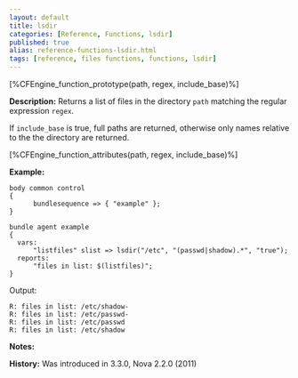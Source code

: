 ```yaml
---
layout: default
title: lsdir
categories: [Reference, Functions, lsdir]
published: true
alias: reference-functions-lsdir.html
tags: [reference, files functions, functions, lsdir]
---
```


[%CFEngine_function_prototype(path, regex, include_base)%]

**Description:** Returns a list of files in the directory `path` matching the regular expression `regex`.

If `include_base` is true, full paths are returned, otherwise only names 
relative to the the directory are returned.

[%CFEngine_function_attributes(path, regex, include_base)%]

**Example:**

```cf3
body common control
{
      bundlesequence => { "example" };
}

bundle agent example
{
  vars:
      "listfiles" slist => lsdir("/etc", "(passwd|shadow).*", "true");
  reports:
      "files in list: $(listfiles)";
}
```

Output:

```
R: files in list: /etc/shadow-
R: files in list: /etc/passwd-
R: files in list: /etc/passwd
R: files in list: /etc/shadow
```

**Notes:**  
   
 **History:** Was introduced in 3.3.0, Nova 2.2.0 (2011)

